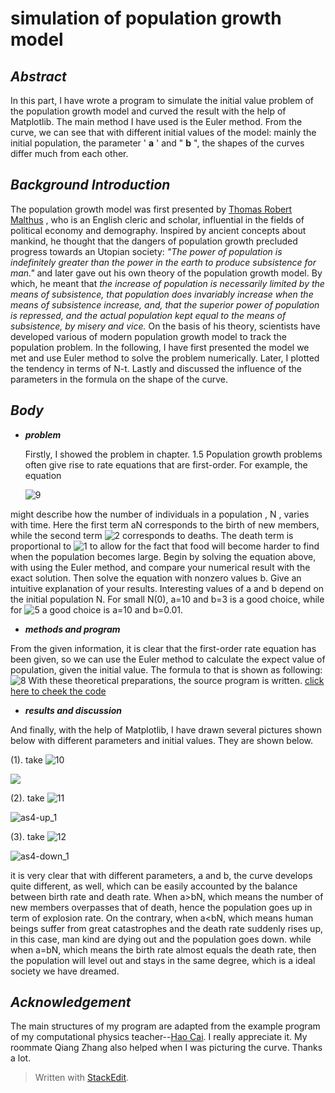# simulation of population growth model

## ***Abstract***
 In this part, I have wrote a program to simulate the initial value problem of the population growth model and curved  the result with the help of Matplotlib. The main method I have used is the Euler method. From the curve, we can see that with different initial values of the model: mainly the initial population, the parameter ' **a** ' and " **b** ", the shapes of the curves differ much from each other.

## ***Background Introduction***
   The population growth model was first presented by [Thomas Robert Malthus](http://www.baidu.com/link?url=vVos2-we_tXKQp6m6Z90Lwsym8wepCHdk_a1BnGMLmZliAX5MyIySH4zxRvQa5edAcnpIJSN8DZou6WWVGgNCK&wd=&eqid=f93bf0730008e74a0000000556f94365) , who is an English cleric and scholar, influential in the fields of political economy and demography. Inspired by ancient concepts about mankind, he thought that the dangers of population growth precluded progress towards an Utopian society: *"The power of population is indefinitely greater than the power in the earth to produce subsistence for man."* and later gave out his own theory of the population growth model. By which, he meant that *the increase of population is necessarily limited by the means of subsistence, that population does invariably increase when the means of subsistence increase, and, that the superior power of population is repressed, and the actual population kept equal to the means of subsistence, by misery and vice.* On the basis of his theory, scientists have developed various of  modern population growth model to track the population problem. In the following, I have first presented the model we met and use Euler method to solve the problem numerically. Later, I plotted the tendency in terms of N-t. Lastly and discussed the influence of the parameters in the formula on the shape of the curve.
 
##  ***Body***

- ***problem***

  Firstly, I showed the problem in chapter.
1.5 Population growth problems often give rise to rate equations that are first-order. For example, the equation
 
  ![9](https://github.com/wuweipeng/computaitional_physics_N2013301020040/blob/master/Assignment_4/pictures/9.gif)

might describe how the number of individuals in a population , N , varies with time. Here the first term aN corresponds to the birth of new members, while the second term ![2](https://github.com/wuweipeng/computaitional_physics_N2013301020040/blob/master/Assignment_4/pictures/2.gif) corresponds to deaths. The death term is proportional to ![1](https://github.com/wuweipeng/computaitional_physics_N2013301020040/blob/master/Assignment_4/pictures/1.gif) to  allow for the fact that food will become harder to find when the population becomes large. Begin by solving the equation above, with using the Euler method, and compare your numerical result with the exact solution. Then solve the equation with nonzero values b. Give an intuitive explanation of your results. Interesting values of a and b depend on the initial population N. For small N(0), a=10 and b=3 is a good choice, while for ![5](https://github.com/wuweipeng/computaitional_physics_N2013301020040/blob/master/Assignment_4/pictures/5.gif) a good choice is a=10 and b=0.01.

- ***methods and program***

From the given information, it is clear that the first-order rate equation has been given, so we can use the Euler method to calculate the expect value of population, given the initial value. The formula to that is shown as following:
![8](https://github.com/wuweipeng/computaitional_physics_N2013301020040/blob/master/Assignment_4/pictures/8.gif)
With these theoretical preparations, the source program is written. [click here to cheek the code](https://github.com/wuweipeng/computaitional_physics_N2013301020040/blob/master/Assignment_4/assignment_4.py)

- ***results and discussion***

And finally, with the help of Matplotlib, I have drawn several pictures shown below with different parameters and initial values. They are shown below.

(1). take  ![10](https://github.com/wuweipeng/computaitional_physics_N2013301020040/blob/master/Assignment_4/pictures/10.gif)
  
![](https://github.com/wuweipeng/computaitional_physics_N2013301020040/blob/master/Assignment_4/pictures/as4-plain_1.png)

(2). take ![11](https://github.com/wuweipeng/computaitional_physics_N2013301020040/blob/master/Assignment_4/pictures/11.gif)

![as4-up_1](https://github.com/wuweipeng/computaitional_physics_N2013301020040/blob/master/Assignment_4/pictures/as4-up_1.png)

(3). take ![12](https://github.com/wuweipeng/computaitional_physics_N2013301020040/blob/master/Assignment_4/pictures/12.gif)

![as4-down_1](https://github.com/wuweipeng/computaitional_physics_N2013301020040/blob/master/Assignment_4/pictures/as4-down_1.png)

it is very clear that with different parameters, a and b, the curve develops quite different, as well, which can be easily accounted by the balance between birth rate and death rate. When a>bN, which means the number of new members overpasses that of death, hence the population goes up in term of explosion rate. On the contrary, when a<bN, which means human beings suffer from great catastrophes and the death rate suddenly rises up, in this case, man kind are dying out and the population goes down.
while when a=bN, which means the birth rate almost equals the death rate, then the population will level out and stays in the same degree, which is a ideal society we have dreamed.

## ***Acknowledgement***
The main structures of my program are adapted from the example program of my computational physics teacher--[Hao Cai](https://github.com/caihao). I really appreciate it. My roommate Qiang Zhang also helped when I was picturing the curve. Thanks a lot.  
> Written with [StackEdit](https://stackedit.io/).